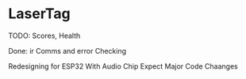 # LaserTag
<p>TODO: Scores, Health</p>
<p>Done: ir Comms and error Checking</p>
<p>Redesigning for ESP32 With Audio Chip Expect Major Code Chaanges</p>

